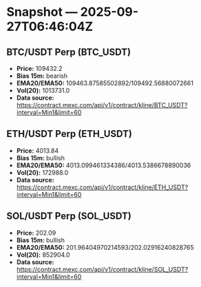 # Snapshot — 2025-09-27T06:46:04Z

## BTC/USDT Perp (BTC_USDT)
- **Price:** 109432.2
- **Bias 15m:** bearish
- **EMA20/EMA50:** 109463.87585502892/109492.56880072661
- **Vol(20):** 1013731.0
- **Data source:** https://contract.mexc.com/api/v1/contract/kline/BTC_USDT?interval=Min1&limit=60

## ETH/USDT Perp (ETH_USDT)
- **Price:** 4013.84
- **Bias 15m:** bullish
- **EMA20/EMA50:** 4013.099461334386/4013.5386678890036
- **Vol(20):** 172988.0
- **Data source:** https://contract.mexc.com/api/v1/contract/kline/ETH_USDT?interval=Min1&limit=60

## SOL/USDT Perp (SOL_USDT)
- **Price:** 202.09
- **Bias 15m:** bullish
- **EMA20/EMA50:** 201.96404970214593/202.02916240828765
- **Vol(20):** 852904.0
- **Data source:** https://contract.mexc.com/api/v1/contract/kline/SOL_USDT?interval=Min1&limit=60
